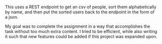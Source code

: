 This uses a REST endpoint to get an csv of people, sort them alphabetically by name, and then put the sorted users back to the endpoint in the form of a json.

My goal was to complete the assignment in a way that accomplishes the task without too much extra content. I tried to be efficient, while also writing it such that new features could be added if this project was expanded upon.
